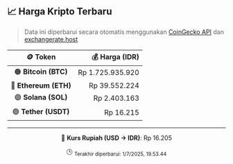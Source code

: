 

<!-- HARGA_KRIPTO -->
## 📈 Harga Kripto Terbaru

> Data ini diperbarui secara otomatis menggunakan [CoinGecko API](https://www.coingecko.com/) dan [exchangerate.host](https://exchangerate.host/)

<div align="center">

| 🪙 Token | 💰 Harga (IDR) |
|:------:|---------------:|
| 🟠 **Bitcoin (BTC)**   | Rp 1.725.935.920 |
| 🔵 **Ethereum (ETH)**  | Rp 39.552.224 |
| 🟣 **Solana (SOL)**    | Rp 2.403.163 |
| 🟢 **Tether (USDT)**   | Rp 16.215 |

---

💱 **Kurs Rupiah (USD → IDR)**: Rp 16.205

🕒 <sub>Terakhir diperbarui: 1/7/2025, 19.53.44</sub>

</div>
<!-- /HARGA_KRIPTO -->
